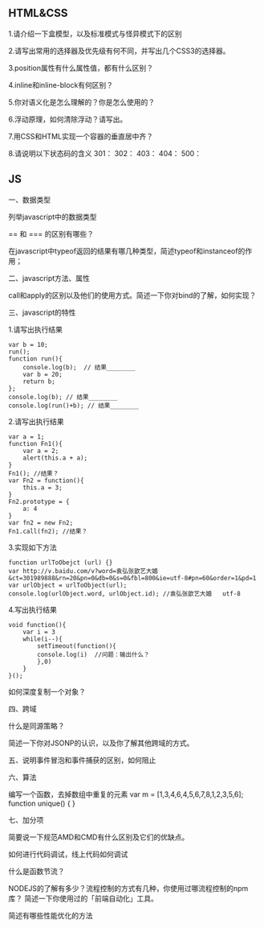 ## HTML&CSS

1.请介绍一下盒模型，以及标准模式与怪异模式下的区别

2.请写出常用的选择器及优先级有何不同，并写出几个CSS3的选择器。

3.position属性有什么属性值，都有什么区别？

4.inline和inline-block有何区别？

5.你对语义化是怎么理解的？你是怎么使用的？

6.浮动原理，如何清除浮动？请写出。

7.用CSS和HTML实现一个容器的垂直居中齐？

8.请说明以下状态码的含义
301：
302：
403：
404：
500：

## JS

一、数据类型

列举javascript中的数据类型

== 和 === 的区别有哪些？

在javascript中typeof返回的结果有哪几种类型，简述typeof和instanceof的作用；

二、javascript方法、属性

call和apply的区别以及他们的使用方式。简述一下你对bind的了解，如何实现？

三、javascript的特性

1.请写出执行结果
```
var b = 10;
run();
function run(){
    console.log(b);  // 结果________  
    var b = 20;
    return b;
};
console.log(b); // 结果________
console.log(run()+b); // 结果________
```

2.请写出执行结果
```
var a = 1;
function Fn1(){
    var a = 2;
    alert(this.a + a);
}
Fn1(); //结果？
var Fn2 = function(){
    this.a = 3;
}
Fn2.prototype = {
    a: 4
}
var fn2 = new Fn2;
Fn1.call(fn2); //结果？
```
3.实现如下方法
```
function urlToObejct (url) {}
var http://v.baidu.com/v?word=袁弘张歆艺大婚&ct=301989888&rn=20&pn=0&db=0&s=0&fbl=800&ie=utf-8#pn=60&order=1&pd=1
var urlObject = urlToObject(url);
console.log(urlObject.word, urlObject.id); //袁弘张歆艺大婚   utf-8
```
4.写出执行结果

```
void function(){
    var i = 3
    while(i--){
        setTimeout(function(){
        console.log(i)  //问题：输出什么？
        },0)    
    }
}();
```

如何深度复制一个对象？ 

四、跨域

什么是同源策略？

简述一下你对JSONP的认识，以及你了解其他跨域的方式。

五、说明事件冒泡和事件捕获的区别，如何阻止

六、算法

编写一个函数，去掉数组中重复的元素
var m = [1,3,4,6,4,5,6,7,8,1,2,3,5,6];
function unique() {
}

七、加分项

简要说一下规范AMD和CMD有什么区别及它们的优缺点。

如何进行代码调试，线上代码如何调试

什么是函数节流？

NODEJS的了解有多少？流程控制的方式有几种，你使用过哪流程控制的npm库？
简述一下你使用过的「前端自动化」工具。

简述有哪些性能优化的方法
